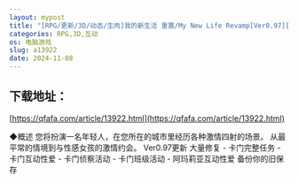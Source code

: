 ```yaml
---
layout: mypost
title: "[RPG/更新/3D/动态/生肉]我的新生活 重置/My New Life Revamp[Ver0.97][PC/9.41G]"
categories: RPG,3D,互动
os: 电脑游戏
slug: a13922
date: 2024-11-08
---
```


## 下载地址：

[https://qfafa.com/article/13922.html](https://qfafa.com/article/13922.html)

◆概述
您将扮演一名年轻人，在您所在的城市里经历各种激情四射的场景。
从最平常的情境到与性感女孩的激情约会。
Ver0.97更新
大量修复
\- 卡门完整任务
\- 卡门互动性爱
\- 卡门侦察活动
\- 卡门班级活动
\- 阿玛莉亚互动性爱
备份你的旧保存